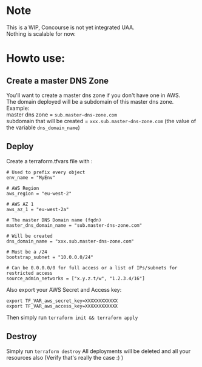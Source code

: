 # Note
This is a WIP, Concourse is not yet integrated UAA.  
Nothing is scalable for now.

# Howto use:
## Create a master DNS Zone
You'll want to create a master dns zone if you don't have one in AWS.  
The domain deployed will be a subdomain of this master dns zone.  
Example:  
master dns zone = `sub.master-dns-zone.com`  
subdomain that will be created = `xxx.sub.master-dns-zone.com` (the value of the variable `dns_domain_name`)

## Deploy
Create a terraform.tfvars file with :
```
# Used to prefix every object
env_name = "MyEnv"

# AWS Region
aws_region = "eu-west-2"

# AWS AZ 1
aws_az_1 = "eu-west-2a"

# The master DNS Domain name (fqdn)
master_dns_domain_name = "sub.master-dns-zone.com"

# Will be created
dns_domain_name = "xxx.sub.master-dns-zone.com"

# Must be a /24
bootstrap_subnet = "10.0.0.0/24"

# Can be 0.0.0.0/0 for full access or a list of IPs/subnets for restricted access
source_admin_networks = ["x.y.z.t/w", "1.2.3.4/16"] 
```

Also export your AWS Secret and Access key:
```
export TF_VAR_aws_secret_key=XXXXXXXXXXXX
export TF_VAR_aws_access_key=XXXXXXXXXXXX
```

Then simply run `terraform init && terraform apply`

## Destroy
Simply run `terraform destroy`
All deployments will be deleted and all your resources also (Verify that's really the case :) )